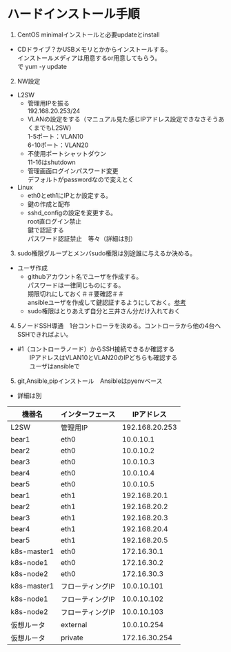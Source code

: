 # ハードインストール手順
1. CentOS minimalインストールと必要updateとinstall
  - CDドライブ？かUSBメモリとかからインストールする。  
  インストールメディアは用意するor用意してもらう。  
  で yum -y update  

2. NW設定
  - L2SW
    - 管理用IPを振る  
    192.168.20.253/24
    - VLANの設定をする（マニュアル見た感じIPアドレス設定できなさそうあくまでもL2SW）  
    1-5ポート：VLAN10  
    6-10ポート：VLAN20  
    - 不使用ポートシャットダウン  
    11-16はshutdown
    - 管理画面ログインパスワード変更  
    デフォルトがpasswordなので変えとく  
- Linux
    - eth0とeth1にIPとか設定する。
    - 鍵の作成と配布
    - sshd_configの設定を変更する。  
    root直ログイン禁止  
    鍵で認証する  
    パスワード認証禁止　等々（詳細は別）  

3. sudo権限グループとメンバsudo権限は別途誰に与えるか決める。
  - ユーザ作成
    - githubアカウント名でユーザを作成する。  
      パスワードは一律同じものにする。  
      期限切れにしておく＃＃要確認＃＃  
      ansibleユーザを作成して鍵認証するようにしておく。[参考](https://qiita.com/komitomo/items/e78855fa1ccee1737ac7)
    - sudo権限はとりあえず自分と三井さん分だけ入れておく

4. 5ノードSSH導通　1台コントローラを決める。コントローラから他の4台へSSHできればよい。
  - #1（コントローラノード）からSSH接続できるか確認する  
　　IPアドレスはVLAN10とVLAN20のIPどちらも確認する  
　　ユーザはansibleで  

5. git,Ansible,pipインストール　Ansibleはpyenvベース
  - 詳細は別



| 機器名      | インターフェース | IPアドレス      |
|-------------|------------------|-----------------|
| L2SW        | 管理用IP         | 192.168.20.253 |
| bear1       | eth0             | 10.0.10.1       |
| bear2       | eth0             | 10.0.10.2       |
| bear3       | eth0             | 10.0.10.3       |
| bear4       | eth0             | 10.0.10.4       |
| bear5       | eth0             | 10.0.10.5       |
| bear1       | eth1             | 192.168.20.1    |
| bear2       | eth1             | 192.168.20.2    |
| bear3       | eth1             | 192.168.20.3    |
| bear4       | eth1             | 192.168.20.4    |
| bear5       | eth1             | 192.168.20.5    |
| k8s-master1 | eth0             | 172.16.30.1     |
| k8s-node1   | eth0             | 172.16.30.2     |
| k8s-node2   | eth0             | 172.16.30.3     |
| k8s-master1 | フローティングIP | 10.0.10.101     |
| k8s-node1   | フローティングIP | 10.0.10.102     |
| k8s-node2   | フローティングIP | 10.0.10.103     |
| 仮想ルータ  | external         | 10.0.10.254     |
| 仮想ルータ  | private          | 172.16.30.254   |

